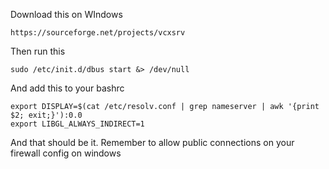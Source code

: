 Download this on WIndows 
```
https://sourceforge.net/projects/vcxsrv
```

Then run this

```
sudo /etc/init.d/dbus start &> /dev/null
```


And add this to your bashrc

```
export DISPLAY=$(cat /etc/resolv.conf | grep nameserver | awk '{print $2; exit;}'):0.0
export LIBGL_ALWAYS_INDIRECT=1
```

And that should be it. Remember to allow public connections on your firewall config on windows 

